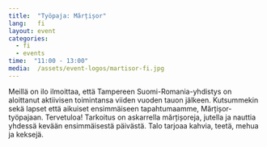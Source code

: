```yaml
---
title:  "Työpaja: Mărțișor"
lang:   fi
layout: event
categories:
  - fi
  - events
time:  "11:00 - 13:00"
media:  /assets/event-logos/martisor-fi.jpg
---
```


Meillä on ilo ilmoittaa, että Tampereen Suomi-Romania-yhdistys on aloittanut aktiivisen toimintansa viiden vuoden tauon jälkeen. Kutsummekin sekä lapset että aikuiset ensimmäiseen tapahtumaamme, Mărțișor-työpajaan. Tervetuloa! Tarkoitus on askarrella mărțișoreja, jutella ja nauttia yhdessä kevään ensimmäisestä päivästä.
Talo tarjoaa kahvia, teetä, mehua ja keksejä.
